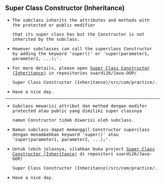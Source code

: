 ## Super Class Constructor (Inheritance)

- <samp>The subclass inherits the attributes and methods with the protected or public modifier</samp> 
 
  <samp>that its super class has but the Constructor is not inherited by the subclass.</samp>
  
- <samp>However subclasses can call the superclass Constructor by adding the keyword 'super()' or 'super(parameter1, parameter2, ...);'.</samp>

- <samp>For more details, please open [Super Class Constructor (Inheritance)](https://github.com/suardi26/Java-OOP/tree/main/Super%20Class%20Constructor%20(Inheritance)/src/com/practice) in repositories suardi26/Java-OOP/</samp>
 
  <samp>Super Class Constructor (Inheritance)/src/com/practice/.</samp>

- <samp>Have a nice day.</samp>

---

- <samp>Subclass mewarisi attribut dan method dengan modifer protected atau public yang dimiliki super classnya</samp> 
 
  <samp>namun Constructor tidak diwarisi oleh subclass.</samp>

- <samp>Namun subclass dapat memanggil Constructor superclass dengan menambahkan keyword 'super()' atau 'super(parameter1, parameter2, ...);'.</samp>
  
- <samp>Untuk lebih jelasnya, silahkan buka project [Super Class Constructor (Inheritance)](https://github.com/suardi26/Java-OOP/tree/main/Super%20Class%20Constructor%20(Inheritance)/src/com/practice) di repositori suardi26/Java-OOP/</samp>
 
  <samp>Super Class Constructor (Inheritance)/src/com/practice/.</samp>

- <samp>Have a nice day.</samp>
